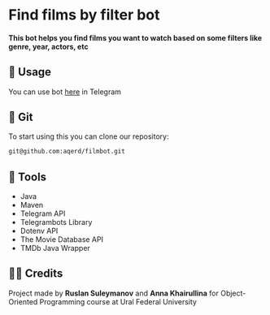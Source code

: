 # Find films by filter bot
#### This bot helps you find films you want to watch based on some filters like genre, year, actors, etc

## 🚀 Usage
You can use bot [here](https://t.me/findfilmsbyfiltersbot) in Telegram

## 🔗 Git
To start using this you can clone our repository:
```bash
git@github.com:aqerd/filmbot.git
```

## 🔨 Tools
- Java
- Maven
- Telegram API
- Telegrambots Library
- Dotenv API
- The Movie Database API
- TMDb Java Wrapper

## 🧑‍💻 Credits
Project made by **Ruslan Suleymanov** and **Anna Khairullina** for Object-Oriented Programming course at Ural Federal University 

